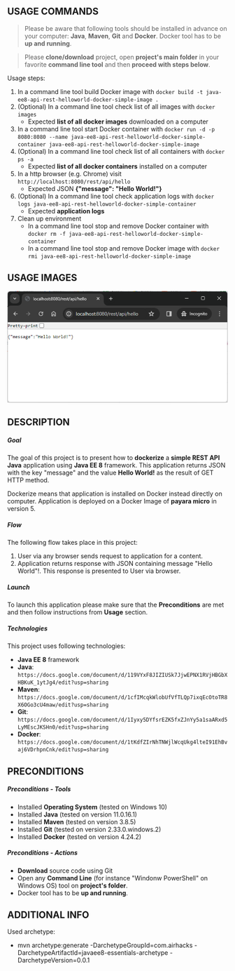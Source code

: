 USAGE COMMANDS
--------------

> Please be aware that following tools should be installed in advance on your computer: **Java**, **Maven**, **Git** and **Docker**. Docker tool has to be **up and running**. 

> Please **clone/download** project, open **project's main folder** in your favorite **command line tool** and then **proceed with steps below**. 

Usage steps:
1. In a command line tool build Docker image with `docker build -t java-ee8-api-rest-helloworld-docker-simple-image .`
1. (Optional) In a command line tool check list of all images with `docker images`
   * Expected **list of all docker images** downloaded on a computer
1. In a command line tool start Docker container with `docker run -d -p 8080:8080 --name java-ee8-api-rest-helloworld-docker-simple-container java-ee8-api-rest-helloworld-docker-simple-image`
1. (Optional) In a command line tool check list of all containers with `docker ps -a`
   * Expected **list of all docker containers** installed on a computer
1. In a http browser (e.g. Chrome) visit `http://localhost:8080/rest/api/hello`
   * Expected JSON **{"message": "Hello World!"}**
1. (Optional) In a command line tool check application logs with `docker logs java-ee8-api-rest-helloworld-docker-simple-container`
   * Expected **application logs**
1. Clean up environment 
     * In a command line tool stop and remove Docker container with `docker rm -f java-ee8-api-rest-helloworld-docker-simple-container`
     * In a command line tool stop and remove Docker image with `docker rmi java-ee8-api-rest-helloworld-docker-simple-image`


USAGE IMAGES
------------

![My Image](readme-images/image-01.png)


DESCRIPTION
-----------

##### Goal
The goal of this project is to present how to **dockerize** a **simple REST API Java** application using **Java EE 8** framework. This application returns JSON with the key "message" and the value **Hello World!** as the result of GET HTTP method.

Dockerize means that application is installed on Docker instead directly on computer. Application is deployed on a Docker Image of **payara micro** in version 5.

##### Flow
The following flow takes place in this project:
1. User via any browser sends request to application for a content.
1. Application returns response with JSON containing message "Hello World"!. This response is presented to User via browser.

##### Launch
To launch this application please make sure that the **Preconditions** are met and then follow instructions from **Usage** section.

##### Technologies
This project uses following technologies:
* **Java EE 8** framework
* **Java**: `https://docs.google.com/document/d/119VYxF8JIZIUSk7JjwEPNX1RVjHBGbXHBKuK_1ytJg4/edit?usp=sharing`
* **Maven**: `https://docs.google.com/document/d/1cfIMcqkWlobUfVfTLQp7ixqEcOtoTR8X6OGo3cU4maw/edit?usp=sharing`
* **Git**: `https://docs.google.com/document/d/1Iyxy5DYfsrEZK5fxZJnYy5a1saARxd5LyMEscJKSHn0/edit?usp=sharing`
* **Docker**: `https://docs.google.com/document/d/1tKdfZIrNhTNWjlWcqUkg4lteI91EhBvaj6VDrhpnCnk/edit?usp=sharing`


PRECONDITIONS
-------------

##### Preconditions - Tools
* Installed **Operating System** (tested on Windows 10)
* Installed **Java** (tested on version 11.0.16.1) 
* Installed **Maven** (tested on version 3.8.5) 
* Installed **Git** (tested on version 2.33.0.windows.2)
* Installed **Docker** (tested on version 4.24.2)


##### Preconditions - Actions
* **Download** source code using Git 
* Open any **Command Line** (for instance "Windonw PowerShell" on Windows OS) tool on **project's folder**.
* Docker tool has to be **up and running**. 


ADDITIONAL INFO
---------------

Used archetype:
* mvn archetype:generate -DarchetypeGroupId=com.airhacks -DarchetypeArtifactId=javaee8-essentials-archetype -DarchetypeVersion=0.0.1
